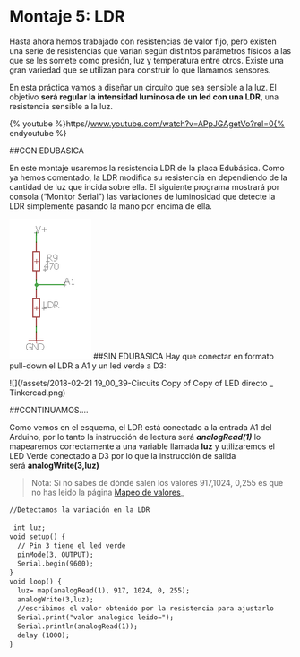 
# Montaje 5: LDR

Hasta ahora hemos trabajado con resistencias de valor fijo, pero existen una serie de resistencias que varían según distintos parámetros físicos a las que se les somete como presión, luz y temperatura entre otros. Existe una gran variedad que se utilizan para construir lo que llamamos sensores. 

En esta práctica vamos a diseñar un circuito que sea sensible a la luz. El objetivo **será regular la intensidad luminosa de un led con una LDR**, una resistencia sensible a la luz.

{% youtube %}https//www.youtube.com/watch?v=APpJGAgetVo?rel=0{% endyoutube %}

##CON EDUBASICA

En este montaje usaremos la resistencia LDR de la placa Edubásica. Como ya hemos comentado, la LDR modifica su resistencia en dependiendo de la cantidad de luz que incida sobre ella. El siguiente programa mostrará por consola (“Monitor Serial”) las variaciones de luminosidad que detecte la LDR simplemente pasando la mano por encima de ella.

![Esquema del LDR en EDUBASICA](img/m3img0.1.png)
##SIN EDUBASICA
Hay que conectar en formato pull-down el LDR a A1 y un led verde a D3:

![](/assets/2018-02-21 19_00_39-Circuits Copy of Copy of LED directo _ Tinkercad.png)

##CONTINUAMOS....

Como vemos en el esquema, el LDR está conectado a la entrada A1 del Arduino, por lo tanto la instrucción de lectura será **_analogRead(1)_** lo mapearemos correctamente a una variable llamada **luz** y utilizaremos el LED Verde conectado a D3 por lo que la instrucción de salida será **analogWrite(3,luz)**

>Nota: Si no sabes de dónde salen los valores 917,1024, 0,255 es que no has leido la página [Mapeo de valores](https://catedu.gitbooks.io/programa-arduino-mediante-codigo/content/mapeo_de_valores.html "Mapeo de valores")_

```cpp+lineNumbers:true
//Detectamos la variación en la LDR

 int luz;
void setup() {                 
  // Pin 3 tiene el led verde
  pinMode(3, OUTPUT);  
  Serial.begin(9600);
}
void loop() {
  luz= map(analogRead(1), 917, 1024, 0, 255);
  analogWrite(3,luz);
  //escribimos el valor obtenido por la resistencia para ajustarlo
  Serial.print("valor analogico leido=");
  Serial.println(analogRead(1));
  delay (1000);
}
```